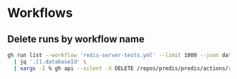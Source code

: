 # Workflows

## Delete runs by workflow name

```bash
gh run list --workflow 'redis-server-tests.yml' --limit 1000 --json databaseId \
  | jq '.[].databaseId' \
  | xargs -I % gh api --silent -X DELETE /repos/predis/predis/actions/runs/%
```
